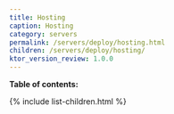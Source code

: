 ```yaml
---
title: Hosting
caption: Hosting
category: servers
permalink: /servers/deploy/hosting.html
children: /servers/deploy/hosting/
ktor_version_review: 1.0.0
---
```


**Table of contents:**

{% include list-children.html %}
